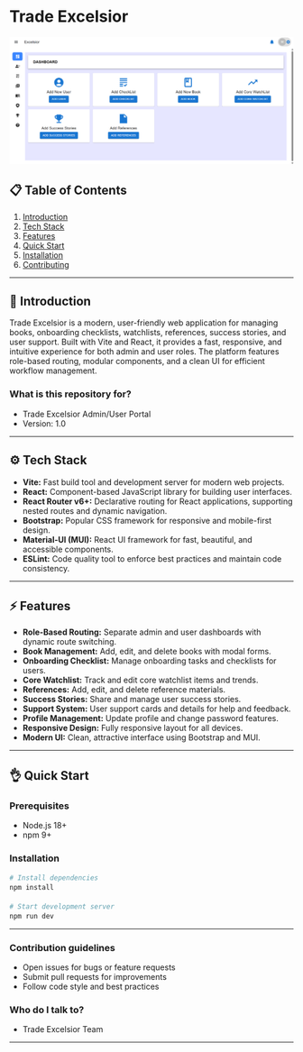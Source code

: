 # Trade Excelsior

<div align="center">
    <img src="./public/Trade-Excelsior-Banner.png" alt="Trade Excelsior Banner" >
</div>

## 📋 Table of Contents

1. [Introduction](#-introduction)
2. [Tech Stack](#-tech-stack)
3. [Features](#-features)
4. [Quick Start](#-quick-start)
5. [Installation](#-installation)
6. [Contributing](#-contributing)

---

## 🚀 Introduction

Trade Excelsior is a modern, user-friendly web application for managing books, onboarding checklists, watchlists, references, success stories, and user support. Built with Vite and React, it provides a fast, responsive, and intuitive experience for both admin and user roles. The platform features role-based routing, modular components, and a clean UI for efficient workflow management.

### What is this repository for?

- Trade Excelsior Admin/User Portal
- Version: 1.0

---

## ⚙️ Tech Stack

- **Vite:** Fast build tool and development server for modern web projects.
- **React:** Component-based JavaScript library for building user interfaces.
- **React Router v6+:** Declarative routing for React applications, supporting nested routes and dynamic navigation.
- **Bootstrap:** Popular CSS framework for responsive and mobile-first design.
- **Material-UI (MUI):** React UI framework for fast, beautiful, and accessible components.
- **ESLint:** Code quality tool to enforce best practices and maintain code consistency.

---

## ⚡️ Features

- **Role-Based Routing:** Separate admin and user dashboards with dynamic route switching.
- **Book Management:** Add, edit, and delete books with modal forms.
- **Onboarding Checklist:** Manage onboarding tasks and checklists for users.
- **Core Watchlist:** Track and edit core watchlist items and trends.
- **References:** Add, edit, and delete reference materials.
- **Success Stories:** Share and manage user success stories.
- **Support System:** User support cards and details for help and feedback.
- **Profile Management:** Update profile and change password features.
- **Responsive Design:** Fully responsive layout for all devices.
- **Modern UI:** Clean, attractive interface using Bootstrap and MUI.

---

## 👌 Quick Start

### Prerequisites

- Node.js 18+
- npm 9+

### Installation

```bash
# Install dependencies
npm install

# Start development server
npm run dev

```

---

### Contribution guidelines

- Open issues for bugs or feature requests
- Submit pull requests for improvements
- Follow code style and best practices

### Who do I talk to?

- Trade Excelsior Team

---

